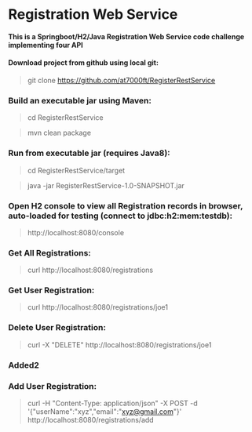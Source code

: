 # Registration Web Service
#### This is a Springboot/H2/Java Registration Web Service code challenge implementing four API

#### Download project from github using local git:
>git clone https://github.com/at7000ft/RegisterRestService

### Build an executable jar using Maven:
>cd RegisterRestService

>mvn clean package

### Run from executable jar (requires Java8):
>cd RegisterRestService/target

>java -jar RegisterRestService-1.0-SNAPSHOT.jar

### Open H2 console to view all Registration records in browser, auto-loaded for testing (connect to jdbc:h2:mem:testdb):
>http://localhost:8080/console

### Get All Registrations:
>curl http://localhost:8080/registrations

### Get User Registration:
>curl http://localhost:8080/registrations/joe1

### Delete User Registration:
>curl -X "DELETE" http://localhost:8080/registrations/joe1


### Added2
### Add User Registration:
>curl -H "Content-Type: application/json" -X POST -d '{"userName":"xyz","email":"xyz@gmail.com"}' http://localhost:8080/registrations/add